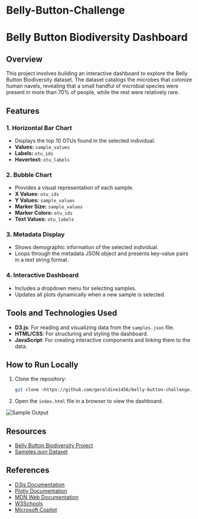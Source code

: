 # Belly-Button-Challenge 

# Belly Button Biodiversity Dashboard

## Overview
This project involves building an interactive dashboard to explore the Belly Button Biodiversity dataset. The dataset catalogs the microbes that colonize human navels, revealing that a small handful of microbial species were present in more than 70% of people, while the rest were relatively rare.

## Features
### 1. Horizontal Bar Chart
- Displays the top 10 OTUs found in the selected individual.
- **Values:** `sample_values`
- **Labels:** `otu_ids`
- **Hovertext:** `otu_labels`

### 2. Bubble Chart
- Provides a visual representation of each sample.
- **X Values:** `otu_ids`
- **Y Values:** `sample_values`
- **Marker Size:** `sample_values`
- **Marker Colors:** `otu_ids`
- **Text Values:** `otu_labels`

### 3. Metadata Display
- Shows demographic information of the selected individual.
- Loops through the metadata JSON object and presents key-value pairs in a text string format.

### 4. Interactive Dashboard
- Includes a dropdown menu for selecting samples.
- Updates all plots dynamically when a new sample is selected.

## Tools and Technologies Used
- **D3.js**: For reading and visualizing data from the `samples.json` file.
- **HTML/CSS**: For structuring and styling the dashboard.
- **JavaScript**: For creating interactive components and linking them to the data.

## How to Run Locally
1. Clone the repository:
   ```bash
   git clone <https://github.com/geraldine1456/belly-button-challenge.git>

2. Open the  `index.html` file in a browser to view the dashboard.


![Sample Output](sample_html.png)


## Resources
- [Belly Button Biodiversity Project](https://robdunnlab.com/projects/belly-button-biodiversity/)
- [Samples.json Dataset](https://static.bc-edx.com/data/dl-1-2/m14/lms/starter/samples.json)

## References

-   [D3js Documentation](https://d3js.org/getting-started)
-   [Plotly Documentation](https://plotly.com/javascript/)
-   [MDN Web Documentation](https://developer.mozilla.org/en-US/docs/Web/JavaScript/Reference/Global_Objects/Array/filter)
-   [W3Schools](https://www.w3schools.com/)
-   [Microsoft Copilot](https://copilot.microsoft.com/)  

